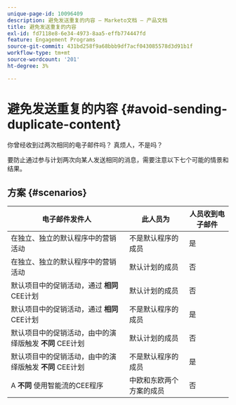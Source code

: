 ```yaml
---
unique-page-id: 10096409
description: 避免发送重复的内容 — Marketo文档 — 产品文档
title: 避免发送重复的内容
exl-id: fd7118e8-6e34-4973-8aa5-effb774447fd
feature: Engagement Programs
source-git-commit: 431bd258f9a68bbb9df7acf043085578d3d91b1f
workflow-type: tm+mt
source-wordcount: '201'
ht-degree: 3%

---
```


# 避免发送重复的内容 {#avoid-sending-duplicate-content}

你曾经收到过两次相同的电子邮件吗？ 真烦人，不是吗？

要防止通过参与计划两次向某人发送相同的消息，需要注意以下七个可能的情景和结果。

## 方案 {#scenarios}

| 电子邮件发件人 | 此人员为 | 人员收到电子邮件 |
|---|---|---|
| 在独立、独立的默认程序中的营销活动 | 不是默认程序的成员 | 是 |
| 在独立、独立的默认程序中的营销活动 | 默认计划的成员 | 否 |
| 默认项目中的促销活动，通过 **相同** CEE计划 | 默认计划的成员 | 否 |
| 默认项目中的促销活动，通过 **相同** CEE计划 | 不是默认程序的成员 | 是 |
| 默认项目中的促销活动，由中的演绎版触发 **不同** CEE计划 | 默认计划的成员 | 否 |
| 默认项目中的促销活动，由中的演绎版触发 **不同** CEE计划 | 不是默认程序的成员 | 是 |
| A **不同** 使用智能流的CEE程序 | 中欧和东欧两个方案的成员 | 否 |
